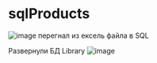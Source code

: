 # sqlProducts
![image](https://github.com/Fazan4ik/sqlProducts/assets/91279825/302c951d-c198-459c-bd40-fcfef9e70c88)
перегнал из ексель файла в SQL

Развернули БД Library
![image](https://github.com/Fazan4ik/sqlProducts/assets/91279825/3b10f95d-8485-475d-a96f-ca1abb5317b5)

